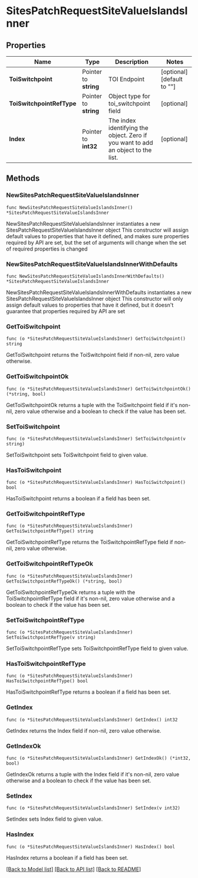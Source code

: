 # SitesPatchRequestSiteValueIslandsInner

## Properties

Name | Type | Description | Notes
------------ | ------------- | ------------- | -------------
**ToiSwitchpoint** | Pointer to **string** | TOI Endpoint | [optional] [default to ""]
**ToiSwitchpointRefType** | Pointer to **string** | Object type for toi_switchpoint field | [optional] 
**Index** | Pointer to **int32** | The index identifying the object. Zero if you want to add an object to the list. | [optional] 

## Methods

### NewSitesPatchRequestSiteValueIslandsInner

`func NewSitesPatchRequestSiteValueIslandsInner() *SitesPatchRequestSiteValueIslandsInner`

NewSitesPatchRequestSiteValueIslandsInner instantiates a new SitesPatchRequestSiteValueIslandsInner object
This constructor will assign default values to properties that have it defined,
and makes sure properties required by API are set, but the set of arguments
will change when the set of required properties is changed

### NewSitesPatchRequestSiteValueIslandsInnerWithDefaults

`func NewSitesPatchRequestSiteValueIslandsInnerWithDefaults() *SitesPatchRequestSiteValueIslandsInner`

NewSitesPatchRequestSiteValueIslandsInnerWithDefaults instantiates a new SitesPatchRequestSiteValueIslandsInner object
This constructor will only assign default values to properties that have it defined,
but it doesn't guarantee that properties required by API are set

### GetToiSwitchpoint

`func (o *SitesPatchRequestSiteValueIslandsInner) GetToiSwitchpoint() string`

GetToiSwitchpoint returns the ToiSwitchpoint field if non-nil, zero value otherwise.

### GetToiSwitchpointOk

`func (o *SitesPatchRequestSiteValueIslandsInner) GetToiSwitchpointOk() (*string, bool)`

GetToiSwitchpointOk returns a tuple with the ToiSwitchpoint field if it's non-nil, zero value otherwise
and a boolean to check if the value has been set.

### SetToiSwitchpoint

`func (o *SitesPatchRequestSiteValueIslandsInner) SetToiSwitchpoint(v string)`

SetToiSwitchpoint sets ToiSwitchpoint field to given value.

### HasToiSwitchpoint

`func (o *SitesPatchRequestSiteValueIslandsInner) HasToiSwitchpoint() bool`

HasToiSwitchpoint returns a boolean if a field has been set.

### GetToiSwitchpointRefType

`func (o *SitesPatchRequestSiteValueIslandsInner) GetToiSwitchpointRefType() string`

GetToiSwitchpointRefType returns the ToiSwitchpointRefType field if non-nil, zero value otherwise.

### GetToiSwitchpointRefTypeOk

`func (o *SitesPatchRequestSiteValueIslandsInner) GetToiSwitchpointRefTypeOk() (*string, bool)`

GetToiSwitchpointRefTypeOk returns a tuple with the ToiSwitchpointRefType field if it's non-nil, zero value otherwise
and a boolean to check if the value has been set.

### SetToiSwitchpointRefType

`func (o *SitesPatchRequestSiteValueIslandsInner) SetToiSwitchpointRefType(v string)`

SetToiSwitchpointRefType sets ToiSwitchpointRefType field to given value.

### HasToiSwitchpointRefType

`func (o *SitesPatchRequestSiteValueIslandsInner) HasToiSwitchpointRefType() bool`

HasToiSwitchpointRefType returns a boolean if a field has been set.

### GetIndex

`func (o *SitesPatchRequestSiteValueIslandsInner) GetIndex() int32`

GetIndex returns the Index field if non-nil, zero value otherwise.

### GetIndexOk

`func (o *SitesPatchRequestSiteValueIslandsInner) GetIndexOk() (*int32, bool)`

GetIndexOk returns a tuple with the Index field if it's non-nil, zero value otherwise
and a boolean to check if the value has been set.

### SetIndex

`func (o *SitesPatchRequestSiteValueIslandsInner) SetIndex(v int32)`

SetIndex sets Index field to given value.

### HasIndex

`func (o *SitesPatchRequestSiteValueIslandsInner) HasIndex() bool`

HasIndex returns a boolean if a field has been set.


[[Back to Model list]](../README.md#documentation-for-models) [[Back to API list]](../README.md#documentation-for-api-endpoints) [[Back to README]](../README.md)


